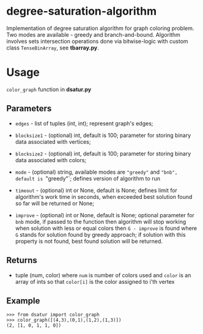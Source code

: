 # degree-saturation-algorithm
Implementation of degree saturation algorithm for graph coloring problem. Two modes are available - greedy and branch-and-bound. Algorithm involves sets intersection operations done via bitwise-logic with custom class `TenseBinArray`, see **tbarray.py**. 

# Usage

`color_graph` function in **dsatur.py**

## Parameters

- `edges` - list of tuples (int, int); represent graph's edges; 

- `blocksize1` - (optional) int, default is 100; parameter for storing binary data associated with vertices;

- `blocksize2` - (optional) int, default is 100; parameter for storing binary data associated with colors;

- `mode` - (optional) string, available modes are `"greedy"` and `"bnb", default is `"greedy"`; defines version of algorithm to run

- `timeout` - (optional) int or None, default is None; defines limit for algorithm's work time in seconds, when exceeded best solution found so far will be returned or None; 

- `improve` - (optional) int or None, default is None; optional parameter for `bnb` mode, if passed to the function then algorithm will stop working when solution with less or equal colors then `G - improve` is found where `G` stands for solution found by greedy approach; if solution with this property is not found, best found solution will be returned.  

## Returns

- tuple (num, color) where `num` is number of colors used and `color` is an array of ints so that `color[i]` is the color assigned to i'th vertex

## Example
```console
>>> from dsatur import color_graph
>>> color_graph([(4,3),(0,1),(1,2),(1,3)])
(2, [1, 0, 1, 1, 0])
```
